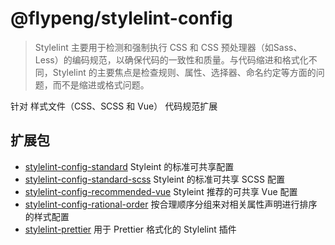 # @flypeng/stylelint-config

> Stylelint 主要用于检测和强制执行 CSS 和 CSS 预处理器（如Sass、Less）的编码规范，以确保代码的一致性和质量。与代码缩进和格式化不同，Stylelint 的主要焦点是检查规则、属性、选择器、命名约定等方面的问题，而不是缩进或格式问题。

针对 样式文件（CSS、SCSS 和 Vue） 代码规范扩展

## 扩展包

- [stylelint-config-standard](https://github.com/stylelint/stylelint-config-standard) Styleint 的标准可共享配置
- [stylelint-config-standard-scss](https://github.com/stylelint-scss/stylelint-config-standard-scss) Styleint 的标准可共享 SCSS 配置
- [stylelint-config-recommended-vue](https://github.com/ota-meshi/stylelint-config-recommended-vue) Styleint 推荐的可共享 Vue 配置
- [stylelint-config-rational-order](https://github.com/constverum/stylelint-config-rational-order) 按合理顺序分组来对相关属性声明进行排序的样式配置
- [stylelint-prettier](https://github.com/prettier/stylelint-prettier) 用于 Prettier 格式化的 Stylelint 插件